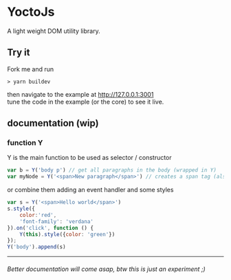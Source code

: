 # YoctoJs

A light weight DOM utility library.

## Try it

Fork me and run
``` 
> yarn buildev
```

then navigate to the example at http://127.0.0.1:3001  
tune the code in the example (or the core) to see it live.

## documentation (wip)

### function Y

Y is the main function to be used as selector / constructor
``` js
var b = Y('body p') // get all paragraphs in the body (wrapped in Y)
var myNode = Y('<span>New paragraph</span>') // creates a span tag (also wrapped in Y)
```
or combine them adding an event handler and some styles

``` js
var s = Y('<span>Hello world</span>')
s.style({
    color:'red',
    'font-family': 'verdana'
}).on('click', function () {
    Y(this).style({color: 'green'})
});
Y('body').append(s)
```

---
###### Better documentation will come asap, btw this is just an experiment ;)